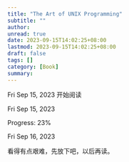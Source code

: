 ```yaml
---
title: "The Art of UNIX Programming"
subtitle: ""
author:
unread: true
date: 2023-09-15T14:02:25+08:00
lastmod: 2023-09-15T14:02:25+08:00
draft: false
tags: []
category: [Book]
summary: 
---
```


Fri Sep 15, 2023 开始阅读

Fri Sep 15, 2023

Progress: 23%

Fri Sep 16, 2023

看得有点艰难，先放下吧，以后再读。